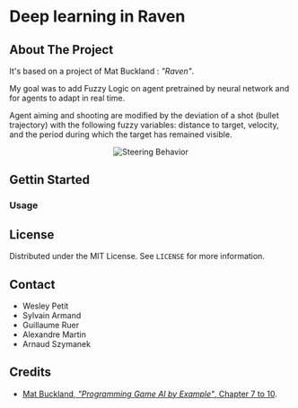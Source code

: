 # Deep learning in Raven
## About The Project
It's based on a project of Mat Buckland : *"Raven"*.  

My goal was to add Fuzzy Logic on agent pretrained by neural network and for agents to adapt in real time.  

Agent aiming and shooting are modified by the deviation of a shot (bullet trajectory) with the following fuzzy variables: distance to target, velocity, and the period during which the target has remained visible.

<p align="center">
  <img src="assets/1-steering-behavior.png" alt="Steering Behavior" />
</p>

## Gettin Started
### Usage

## License
Distributed under the MIT License. See `LICENSE` for more information.

## Contact
- Wesley Petit
- Sylvain Armand
- Guillaume Ruer
- Alexandre Martin
- Arnaud Szymanek

## Credits
- [Mat Buckland, *"Programming Game AI by Example"*, Chapter 7 to 10](http://www.ai-junkie.com/books/toc_pgaibe.html).
